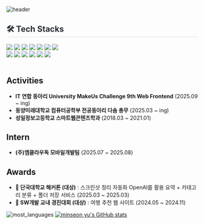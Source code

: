 ![header](https://capsule-render.vercel.app/api?type=waving&height=250&color=060606&text=TaeWoo'Kim&section=header&reversal=false&textBg=false&fontColor=FFB700&fontAlign=67&fontAlignY=32&desc=FrontEnd%20Developer&descAlign=80&descAlignY=49)

<div style="text-align: left;">
    <h2 style="border-bottom: 1px solid #d8dee4; color: #282d33;"> 🛠️ Tech Stacks </h2>
    <div style="margin: ; text-align: left;" "text-align: left;"> 
        <img src="https://img.shields.io/badge/HTML5-E34F26?style=flat-square&logo=html5&logoColor=white"/>
         <img src="https://img.shields.io/badge/CSS3-1572B6?style=flat-square&logo=css3&logoColor=white"/>
        <img src="https://img.shields.io/badge/javascript-F7DF1E?style=flat-square&logo=javascript&logoColor=black"> 
        <img src="https://img.shields.io/badge/Typescript-3178C6?style=flat-square&logo=Typescript&logoColor=white"/>
        <img src="https://img.shields.io/badge/React-61DAFB?style=flat-square&logo=React&logoColor=black"/>
        <img src="https://img.shields.io/badge/React Native-61DAFB?style=flat-square&logo=React&logoColor=black"/>
        <img src="https://img.shields.io/badge/Expo-000000?style=flat-square&logo=Expo&logoColor=white"/> 
        <br/>
        <img src="https://img.shields.io/badge/Git-F05032?style=flat-square&logo=git&logoColor=white"/>
        <img src="https://img.shields.io/badge/GitHub-181717?style=flat-square&logo=GitHub&logoColor=white"/>
        <img src="https://img.shields.io/badge/bootstrap-7952B3?style=flat-square&logo=bootstrap&logoColor=white">
        <img src="https://img.shields.io/badge/Postman-FF6C37?style=flat-square&logo=Postman&logoColor=white"/>
        <img src="https://img.shields.io/badge/Spring-6DB33F?style=flat-square&logo=Spring&logoColor=white"/>
<!--         <img src="https://img.shields.io/badge/Tailwind CSS-06B6D4?style=flat-square&logo=Tailwind CSS&logoColor=white"/> -->
        <img src="https://img.shields.io/badge/Vercel-000000?style=flat-square&logo=Vercel&logoColor=white"/>
          </div>
    </div>
    <br/>


## Activities
- **IT 연합 동아리 University MakeUs Challenge 9th Web Frontend** (2025.09 ~ ing)
- **동양미래대학교 컴퓨터공학부 전공동아리 다솜 총무** (2025.03 ~ ing)
- **성일정보고등학교 스마트웹콘텐츠학과** (2018.03 ~ 2021.01)
## Intern
-  **(주)엠클라우독 모바일개발팀** (2025.07 ~ 2025.08)

## Awards
-  **🥇 단국대학교 해커톤 (대상)** :  스크린샷 정리 자동화 OpenAI를 활용 요약 + 카테고리 분류 + 폴더 저장 서비스 (2025.03 ~ 2025.03)
-  **🥇 SW개발 교내 경진대회 (대상)** :  여행 추천 웹 사이트 (2024.05 ~ 2024.11)






    
![most_languages](https://github-readme-stats.vercel.app/api/top-langs/?username=kim3360&layout=compact&cache_seconds=1) [![minseon yu's GitHub stats](https://github-readme-stats.vercel.app/api?username=kim3360)](https://github.com/kim3360/github-readme-stats)


<br>







<!--
<picture>
  <source media="(prefers-color-scheme: dark)" srcset="https://raw.githubusercontent.com/kim3360/kim3360/output/pacman-contribution-graph-dark.svg">
  <source media="(prefers-color-scheme: light)" srcset="https://raw.githubusercontent.com/kim3360/kim3360/output/pacman-contribution-graph.svg">
  <img alt="pacman contribution graph" src="https://raw.githubusercontent.com/kim3360/kim3360/output/pacman-contribution-graph.svg">
</picture>
-->
